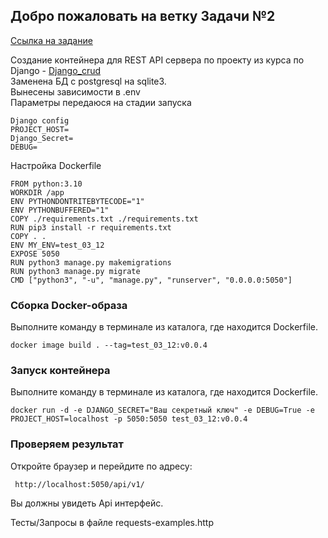 ## Добро пожаловать на ветку Задачи №2
[Ссылка на задание](https://github.com/netology-code/py-homeworks-web/tree/new/1.3-docker "Домашнее задание к лекции «Docker»")  

Создание контейнера для REST API сервера по проекту из курса по Django - [Django_crud](https://github.com/Alonsole/Django_crud)   
Заменена БД с postgresql на sqlite3.   
Вынесены зависимости в .env  
Параметры передаюся на стадии запуска  
```
Django config
PROJECT_HOST=
Django_Secret=
DEBUG=
```

Настройка Dockerfile 
```Docker
FROM python:3.10
WORKDIR /app
ENV PYTHONDONTRITEBYTECODE="1"
ENV PYTHONBUFFERED="1"
COPY ./requirements.txt ./requirements.txt
RUN pip3 install -r requirements.txt
COPY . .
ENV MY_ENV=test_03_12
EXPOSE 5050
RUN python3 manage.py makemigrations
RUN python3 manage.py migrate
CMD ["python3", "-u", "manage.py", "runserver", "0.0.0.0:5050"]
```  
### Сборка Docker-образа  
Выполните команду в терминале из каталога, где находится Dockerfile.  
```Docker
docker image build . --tag=test_03_12:v0.0.4
```
### Запуск контейнера  
Выполните команду в терминале из каталога, где находится Dockerfile.  
```Docker
docker run -d -e DJANGO_SECRET="Ваш секретный ключ" -e DEBUG=True -e PROJECT_HOST=localhost -p 5050:5050 test_03_12:v0.0.4
```
### Проверяем результат
Откройте браузер и перейдите по адресу:
```Docker
 http://localhost:5050/api/v1/ 
```
Вы должны увидеть Api интерфейс.  

Тесты/Запросы в файле requests-examples.http